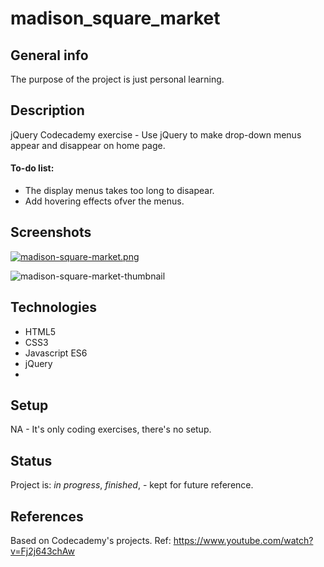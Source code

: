 # madison_square_market


## General info
The purpose of the project is just personal learning. 

## Description
jQuery Codecademy exercise - Use jQuery to make drop-down menus appear and disappear on home page.

#### To-do list:
* The display menus takes too long to disapear.
* Add hovering effects ofver the menus.

## Screenshots
[![madison-square-market.png](https://i.postimg.cc/bNWpMFkQ/madison-square-market.png)](https://postimg.cc/0bYTKntQ)

<img src='https://i.postimg.cc/HVDHFVJq/madison-square-market-thumbnail.png' border='0' alt='madison-square-market-thumbnail'/>

## Technologies
* HTML5
* CSS3
* Javascript ES6
* jQuery
* 
## Setup
NA - It's only coding exercises, there's no setup.

## Status
Project is: _in progress_, _finished_, - kept for future reference.

## References
Based on Codecademy's projects. Ref: https://www.youtube.com/watch?v=Fj2j643chAw

